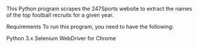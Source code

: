 This Python program scrapes the 247Sports website to extract the names of the top football recruits for a given year.

Requirements
To run this program, you need to have the following:

Python 3.x
Selenium WebDriver for Chrome
